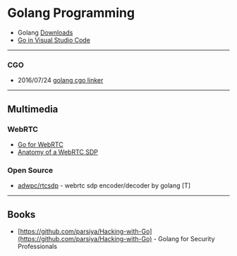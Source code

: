 # Golang Programming

- Golang [Downloads](https://golang.org/dl/)
- [Go in Visual Studio Code](https://code.visualstudio.com/docs/languages/go)


---
### CGO
- 2016/07/24 [golang cgo linker](https://medium.com/@alexguo123/golang-cgo-linker-64ee09f58b85)


---
## Multimedia

### WebRTC
- [Go for WebRTC](https://libs.garden/go/webrtc)
- [Anatomy of a WebRTC SDP](https://webrtchacks.com/sdp-anatomy/)


### Open Source
- [adwpc/rtcsdp](https://github.com/adwpc/rtcsdp) - webrtc sdp encoder/decoder by golang [T]


---
## Books
- [https://github.com/parsiya/Hacking-with-Go](https://github.com/parsiya/Hacking-with-Go) - Golang for Security Professionals


